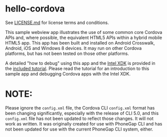 # hello-cordova

See [LICENSE.md][] for license terms and conditions.

  [LICENSE.md]: LICENSE.md

This sample webview app illustrates the use of some common core Cordova APIs
and, where possible, the equivalent HTML5 APIs within a hybrid mobile HTML5 app.
This app has been built and installed on Android Crosswalk, Android, iOS
and Windows 8 devices. It may run on other Cordova platforms, but has not been
tested on those other platforms.

A detailed "how to debug" using this app and the [Intel XDK][1] is provided in
the [included tutorial][]. Please read the tutorial for an introduction to this
sample app and debugging Cordova apps with the Intel XDK.

[included tutorial]: docs/README.md
[1]: <http://xdk.intel.com>

# NOTE:

Please ignore the `config.xml` file, the Cordova CLI `config.xml` format has
been changing significantly, especially with the release of CLI 5.0, and this
`config.xml` file has not been updated to reflect those changes. It will not
work as written. It was originally created for use with PhoneGap CLI and has
not been updated for use with the current PhoneGap CLI system, either.